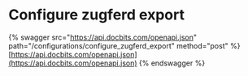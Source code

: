 # Configure zugferd export

{% swagger src="https://api.docbits.com/openapi.json" path="/configurations/configure_zugferd_export" method="post" %}
[https://api.docbits.com/openapi.json](https://api.docbits.com/openapi.json)
{% endswagger %}
